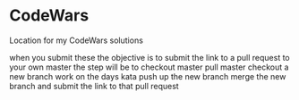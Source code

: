 # CodeWars
Location for my CodeWars solutions

when you submit these the objective is to submit the link to a pull request to your own master
the step will be to checkout master
pull master
checkout a new branch
work on the days kata
push up the new branch
merge the new branch and submit the link to that pull request